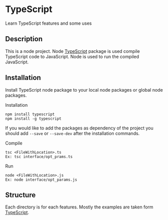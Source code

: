 # TypeScript
Learn TypeScript features and some uses

## Description
This is a node project. Node [TypeScript](https://www.npmjs.com/package/typescript) package is used compile TypeScript code to JavaScript. Node is used to run the compiled JavaScript.

## Installation
Install TypeScript node package to your local node packages or global node packages.

Installation
```
npm install typescript
npm install -g typescript
```
If you would like to add the packages as dependency of the project you should add `--save` or `--save-dev` after the installation commands. 

Compile
```
tsc <FileWithLocation>.ts
Ex: tsc interface/opt_prams.ts
```


Run
```
node <FileWithLocation>.js
Ex: node interface/opt_params.js
```

## Structure
Each directory is for each features. Mostly the examples are taken form [TypeScript](https://www.typescriptlang.org/docs/tutorial.html).

